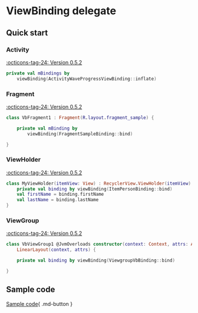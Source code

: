 # ViewBinding delegate

## Quick start

### Activity

[:octicons-tag-24: Version 0.5.2](https://ave.entropy2020.cn/version/VastTools/#052)

```kotlin
private val mBindings by 
    viewBinding(ActivityWaveProgressViewBinding::inflate)
```

### Fragment

[:octicons-tag-24: Version 0.5.2](https://ave.entropy2020.cn/version/VastTools/#052)

```kotlin
class VbFragment1 : Fragment(R.layout.fragment_sample) {

    private val mBinding by 
        viewBinding(FragmentSampleBinding::bind)

}
```

### ViewHolder

[:octicons-tag-24: Version 0.5.2](https://ave.entropy2020.cn/version/VastTools/#052)

```kotlin
class MyViewHolder(itemView: View) : RecyclerView.ViewHolder(itemView) {
    private val binding by viewBinding(ItemPersonBinding::bind)
    val firstName = binding.firstName
    val lastName = binding.lastName
}
```

### ViewGroup

[:octicons-tag-24: Version 0.5.2](https://ave.entropy2020.cn/version/VastTools/#052)

```kotlin
class VbViewGroup1 @JvmOverloads constructor(context: Context, attrs: AttributeSet? = null) :
    LinearLayout(context, attrs) {

    private val binding by viewBinding(ViewgroupVbBinding::bind)

}
```

## Sample code

[Sample code](https://github.com/SakurajimaMaii/Android-Vast-Extension/tree/develop/app/src/main/java/com/ave/vastgui/app/activity/vbdelegate){ .md-button }
